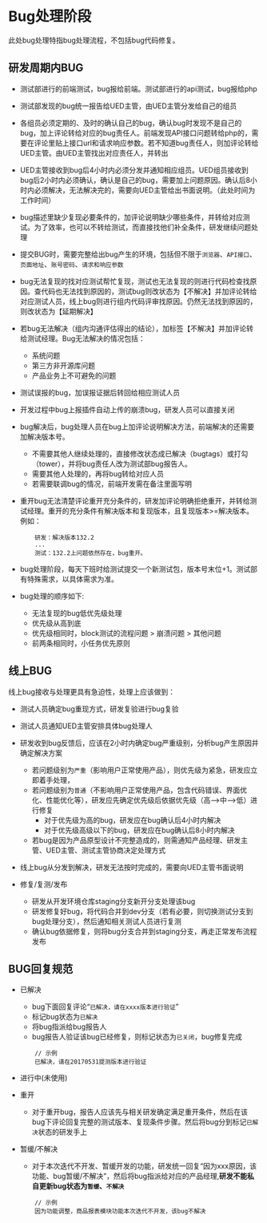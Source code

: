 # Bug处理阶段
此处bug处理特指bug处理流程，不包括bug代码修复。

## 研发周期内BUG
- 测试部进行的前端测试，bug报给前端。测试部进行的api测试，bug报给php
- 测试部发现的bug统一报告给UED主管，由UED主管分发给自己的组员
- 各组员必须定期的、及时的确认自己的bug，确认bug时发现不是自己的bug，加上评论转给对应的bug责任人。前端发现API接口问题转给php的，需要在评论里贴上接口url和请求响应参数。若不知道bug责任人，则加评论转给UED主管。由UED主管找出对应责任人，并转出
- UED主管接收到bug后4小时内必须分发并通知相应组员。UED组员接收到bug后2小时内必须确认，确认是自己的bug，需要加上问题原因。确认后8小时内必须解决，无法解决完的，需要向UED主管给出书面说明。（此处时间为工作时间）
- bug描述里缺少复现必要条件的，加评论说明缺少哪些条件，并转给对应测试。为了效率，也可以不转给测试，而直接找他们补全条件，研发继续问题处理
- 提交BUG时，需要完整给出bug产生的环境，包括但不限于`浏览器`、`API接口`、`页面地址`、`账号密码`、`请求和响应参数`
- bug无法复现的找对应测试帮忙复现，测试也无法复现的则进行代码检查找原因。查代码也无法找到原因的，测试bug则改状态为【不解决】并加评论转给对应测试人员，线上bug则进行组内代码评审找原因。仍然无法找到原因的，则改状态为【延期解决】

- 若bug无法解决（组内沟通评估得出的结论），加标签【不解决】并加评论转给测试经理。Bug无法解决的情况包括：
    - 系统问题
    - 第三方非开源库问题
    - 产品业务上不可避免的问题

- 测试误报的bug，加误报证据后转回给相应测试人员
- 开发过程中bug上报插件自动上传的崩溃bug，研发人员可以直接关闭
- bug解决后，bug处理人员在bug上加评论说明解决方法，前端解决的还需要加解决版本号。
    + 不需要其他人继续处理的，直接修改状态成已解决（bugtags）或打勾（tower），并将bug责任人改为测试部bug报告人。
    + 需要其他人处理的，再将bug转给对应人员
    + 若需要联调bug的情况，前端开发需在备注里面写明
- 重开bug无法清楚评论重开充分条件的，研发加评论明确拒绝重开，并转给测试经理。重开的充分条件有解决版本和复现版本，且复现版本>=解决版本。例如：
    ```
        研发：解决版本132.2
        ...
        测试：132.2上问题依然存在，bug重开。
    ```

- bug处理阶段，每天下班时给测试提交一个新测试包，版本号末位+1。测试部有特殊需求，以具体需求为准。
- bug处理的顺序如下:
    + 无法复现的bug低优先级处理
    + 优先级从高到底
    + 优先级相同时，block测试的流程问题 > 崩溃问题 > 其他问题
    + 前两条相同时，小任务优先原则


## 线上BUG
线上bug接收与处理更具有急迫性，处理上应该做到：

- 测试人员确定bug重现方式，研发复验进行bug复验
- 测试人员通知UED主管安排具体bug处理人
- 研发收到bug反馈后，应该在2小时内确定bug严重级别，分析bug产生原因并确定解决方案
    * 若问题级别为`严重`（影响用户正常使用产品），则优先级为紧急，研发应立即着手处理，
    * 若问题级别为`普通`（不影响用户正常使用产品，包含代码错误、界面优化、性能优化等），研发应先确定优先级后依据优先级（高——>中——>低）进行修复
        - 对于优先级为高的bug，研发应在bug确认后4小时内解决
        - 对于优先级高级以下的bug，研发应在bug确认后8小时内解决
    * 若bug是因为产品原型设计不完整造成的，则需通知产品经理、研发主管、UED主管、测试主管协商决定处理方式

- 线上bug从分发到解决，研发无法按时完成的，需要向UED主管书面说明


- 修复/复测/发布
    + 研发从开发环境仓库staging分支新开分支处理该bug
    + 研发修复好bug，将代码合并到dev分支（若有必要，则切换测试分支到bug处理分支），然后通知相关测试人员进行复测
    + 确认bug依据修复，则将bug分支合并到staging分支，再走正常发布流程发布


## BUG回复规范
- 已解决
    + bug下面回复评论“`已解决，请在xxxx版本进行验证`”
    + 标记bug状态为`已解决`
    + 将bug指派给bug报告人
    + bug报告人验证该bug已经修复，则标记状态为`已关闭`，bug修复完成
    
    ```
        // 示例
        已解决，请在20170531提测版本进行验证
    ```


- 进行中(未使用)

- 重开
    + 对于重开bug，报告人应该先与相关研发确定满足重开条件，然后在该bug下评论回复完整的测试版本、复现条件步骤。然后将bug分到标记`已解决`状态的研发手上


- 暂缓/不解决
    + 对于本次迭代不开发、暂缓开发的功能，研发统一回复“因为xxx原因，该功能、bug暂缓/不解决”，然后将bug指派给对应的产品经理,**研发不能私自更新bug状态为`暂缓`、`不解决`**

    ```
        // 示例
        因为功能调整，商品报表模块功能本次迭代不开发，该bug不解决
    ```
